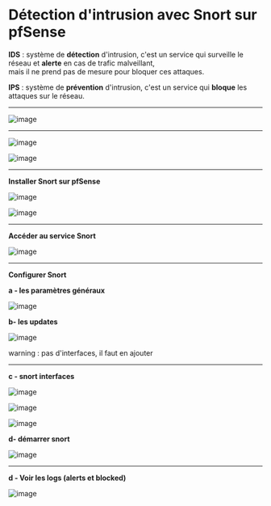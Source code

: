 # Détection d'intrusion avec Snort sur pfSense

**IDS** : système de **détection** d'intrusion, c'est un service qui surveille le réseau et **alerte** en cas de trafic malveillant,   
mais il ne prend pas de mesure pour bloquer ces attaques.   

**IPS** : système de **prévention** d'intrusion, c'est un service qui **bloque** les attaques sur le réseau.   
____

![image](https://github.com/techerbeatrice/detection_intrusion_snort_pfense/assets/138071140/d7a2b981-e707-470a-96be-011fcc49adb3)

___

![image](https://github.com/techerbeatrice/detection_intrusion_snort_pfense/assets/138071140/4683eb49-fa62-49a9-97fc-9102943d9a94)

![image](https://github.com/techerbeatrice/detection_intrusion_snort_pfense/assets/138071140/c5a2c486-196b-42cf-913f-92668a8562a3)

___

**Installer Snort sur pfSense**  

![image](https://github.com/techerbeatrice/detection_intrusion_snort_pfense/assets/138071140/01e69703-6138-4978-b943-eb7328f35425)

![image](https://github.com/techerbeatrice/detection_intrusion_snort_pfense/assets/138071140/398c39fe-a36d-40f5-a865-6034ffffb2f3)

___

**Accéder au service Snort**  

![image](https://github.com/techerbeatrice/detection_intrusion_snort_pfense/assets/138071140/1010e0c0-d78d-46e8-b2ae-aeb89cf97f72)

____

**Configurer Snort**   

**a - les paramètres généraux**      

![image](https://github.com/techerbeatrice/detection_intrusion_snort_pfense/assets/138071140/1c94e387-0bdf-41e4-aaf7-d8e5fcc9edca)

**b- les updates**   

![image](https://github.com/techerbeatrice/detection_intrusion_snort_pfense/assets/138071140/a8d1e2f6-3150-4488-ae5c-dc4ef75d6161)

warning : pas d'interfaces, il faut en ajouter
___

**c - snort interfaces**     

![image](https://github.com/techerbeatrice/detection_intrusion_snort_pfense/assets/138071140/0066465b-7347-4a62-a3c4-1e31091b3830)

![image](https://github.com/techerbeatrice/detection_intrusion_snort_pfense/assets/138071140/3d765059-8290-4a8d-b503-0ba1f0f00a6f)

![image](https://github.com/techerbeatrice/detection_intrusion_snort_pfense/assets/138071140/ebcecf6b-e3ee-44b5-ab70-8fcc68a143d4)

**d- démarrer snort**  

![image](https://github.com/techerbeatrice/detection_intrusion_snort_pfense/assets/138071140/0fff9155-7cf2-4fc1-a348-2314bfbb6d0e)

_____

**d - Voir les logs (alerts et blocked)**      

![image](https://github.com/techerbeatrice/detection_intrusion_snort_pfense/assets/138071140/6d318c2c-caf1-4034-bdd5-acabbf208eac)



